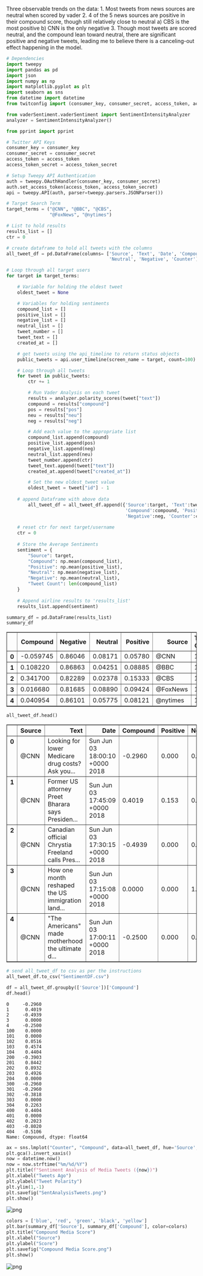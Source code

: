 
Three observable trends on the data:
    1. Most tweets from news sources are neutral when scored by vader
    2. 4 of the 5 news sources are positive in their compound score, though still relatively close to neutral
        a) CBS is the most positive
        b) CNN is the only negative
    3. Though most tweets are scored neutral, and the compound lean toward neutral, there are significant positive and negative tweets, leading me to believe there is a canceling-out effect happening in the model.


```python
# Dependencies
import tweepy
import pandas as pd
import json
import numpy as np
import matplotlib.pyplot as plt
import seaborn as sns
from datetime import datetime
from twitconfig import (consumer_key, consumer_secret, access_token, access_token_secret)

from vaderSentiment.vaderSentiment import SentimentIntensityAnalyzer
analyzer = SentimentIntensityAnalyzer()

from pprint import pprint
```


```python
# Twitter API Keys
consumer_key = consumer_key
consumer_secret = consumer_secret
access_token = access_token
access_token_secret = access_token_secret
```


```python
# Setup Tweepy API Authentication
auth = tweepy.OAuthHandler(consumer_key, consumer_secret)
auth.set_access_token(access_token, access_token_secret)
api = tweepy.API(auth, parser=tweepy.parsers.JSONParser())
```


```python
# Target Search Term
target_terms = ("@CNN", "@BBC", "@CBS",
                "@FoxNews", "@nytimes")
```


```python
# List to hold results
results_list = []
ctr = 0

# create dataframe to hold all tweets with the columns
all_tweet_df = pd.DataFrame(columns= ['Source', 'Text', 'Date', 'Compound', 'Positive', 
                                      'Neutral', 'Negative', 'Counter'])

# Loop through all target users
for target in target_terms:

    # Variable for holding the oldest tweet
    oldest_tweet = None

    # Variables for holding sentiments
    compound_list = []
    positive_list = []
    negative_list = []
    neutral_list = []
    tweet_number = []
    tweet_text = []
    created_at = []

    # get tweets using the api_timeline to return status objects
    public_tweets = api.user_timeline(screen_name = target, count=100)

    # Loop through all tweets
    for tweet in public_tweets:
        ctr += 1

        # Run Vader Analysis on each tweet
        results = analyzer.polarity_scores(tweet["text"])
        compound = results["compound"]
        pos = results["pos"]
        neu = results["neu"]
        neg = results["neg"]

        # Add each value to the appropriate list
        compound_list.append(compound)
        positive_list.append(pos)
        negative_list.append(neg)
        neutral_list.append(neu)
        tweet_number.append(ctr)
        tweet_text.append(tweet["text"])
        created_at.append(tweet["created_at"])

        # Set the new oldest_tweet value
        oldest_tweet = tweet["id"] - 1
    
    # append Dataframe with above data 
        all_tweet_df = all_tweet_df.append({'Source':target, 'Text':tweet['text'], 'Date':tweet['created_at'], 
                                            'Compound':compound, 'Positive':pos, 'Neutral':neu, 
                                            'Negative':neg, 'Counter':ctr}, ignore_index=True)
        
    # reset ctr for next target/username
    ctr = 0
    
    # Store the Average Sentiments
    sentiment = {
        "Source": target,
        "Compound": np.mean(compound_list),
        "Positive": np.mean(positive_list),
        "Neutral": np.mean(negative_list),
        "Negative": np.mean(neutral_list),
        "Tweet Count": len(compound_list)
    }
    
    # Append airline results to 'results_list'
    results_list.append(sentiment)
```


```python
summary_df = pd.DataFrame(results_list)
summary_df
```




<div>
<style>
    .dataframe thead tr:only-child th {
        text-align: right;
    }

    .dataframe thead th {
        text-align: left;
    }

    .dataframe tbody tr th {
        vertical-align: top;
    }
</style>
<table border="1" class="dataframe">
  <thead>
    <tr style="text-align: right;">
      <th></th>
      <th>Compound</th>
      <th>Negative</th>
      <th>Neutral</th>
      <th>Positive</th>
      <th>Source</th>
      <th>Tweet Count</th>
    </tr>
  </thead>
  <tbody>
    <tr>
      <th>0</th>
      <td>-0.059745</td>
      <td>0.86046</td>
      <td>0.08171</td>
      <td>0.05780</td>
      <td>@CNN</td>
      <td>100</td>
    </tr>
    <tr>
      <th>1</th>
      <td>0.108220</td>
      <td>0.86863</td>
      <td>0.04251</td>
      <td>0.08885</td>
      <td>@BBC</td>
      <td>100</td>
    </tr>
    <tr>
      <th>2</th>
      <td>0.341700</td>
      <td>0.82289</td>
      <td>0.02378</td>
      <td>0.15333</td>
      <td>@CBS</td>
      <td>100</td>
    </tr>
    <tr>
      <th>3</th>
      <td>0.016680</td>
      <td>0.81685</td>
      <td>0.08890</td>
      <td>0.09424</td>
      <td>@FoxNews</td>
      <td>100</td>
    </tr>
    <tr>
      <th>4</th>
      <td>0.040954</td>
      <td>0.86101</td>
      <td>0.05775</td>
      <td>0.08121</td>
      <td>@nytimes</td>
      <td>100</td>
    </tr>
  </tbody>
</table>
</div>




```python
all_tweet_df.head()
```




<div>
<style>
    .dataframe thead tr:only-child th {
        text-align: right;
    }

    .dataframe thead th {
        text-align: left;
    }

    .dataframe tbody tr th {
        vertical-align: top;
    }
</style>
<table border="1" class="dataframe">
  <thead>
    <tr style="text-align: right;">
      <th></th>
      <th>Source</th>
      <th>Text</th>
      <th>Date</th>
      <th>Compound</th>
      <th>Positive</th>
      <th>Neutral</th>
      <th>Negative</th>
      <th>Counter</th>
    </tr>
  </thead>
  <tbody>
    <tr>
      <th>0</th>
      <td>@CNN</td>
      <td>Looking for lower Medicare drug costs? Ask you...</td>
      <td>Sun Jun 03 18:00:10 +0000 2018</td>
      <td>-0.2960</td>
      <td>0.000</td>
      <td>0.864</td>
      <td>0.136</td>
      <td>1</td>
    </tr>
    <tr>
      <th>1</th>
      <td>@CNN</td>
      <td>Former US attorney Preet Bharara says Presiden...</td>
      <td>Sun Jun 03 17:45:09 +0000 2018</td>
      <td>0.4019</td>
      <td>0.153</td>
      <td>0.847</td>
      <td>0.000</td>
      <td>2</td>
    </tr>
    <tr>
      <th>2</th>
      <td>@CNN</td>
      <td>Canadian official Chrystia Freeland calls Pres...</td>
      <td>Sun Jun 03 17:30:15 +0000 2018</td>
      <td>-0.4939</td>
      <td>0.000</td>
      <td>0.758</td>
      <td>0.242</td>
      <td>3</td>
    </tr>
    <tr>
      <th>3</th>
      <td>@CNN</td>
      <td>How one month reshaped the US immigration land...</td>
      <td>Sun Jun 03 17:15:08 +0000 2018</td>
      <td>0.0000</td>
      <td>0.000</td>
      <td>1.000</td>
      <td>0.000</td>
      <td>4</td>
    </tr>
    <tr>
      <th>4</th>
      <td>@CNN</td>
      <td>"The Americans" made motherhood the ultimate d...</td>
      <td>Sun Jun 03 17:00:11 +0000 2018</td>
      <td>-0.2500</td>
      <td>0.000</td>
      <td>0.833</td>
      <td>0.167</td>
      <td>5</td>
    </tr>
  </tbody>
</table>
</div>




```python
# send all_tweet_df to csv as per the instructions
all_tweet_df.to_csv("SentimentDF.csv")
```


```python
df = all_tweet_df.groupby(['Source'])['Compound']
df.head()
```




    0     -0.2960
    1      0.4019
    2     -0.4939
    3      0.0000
    4     -0.2500
    100    0.0000
    101    0.0000
    102    0.0516
    103    0.4574
    104    0.4404
    200   -0.3903
    201    0.8442
    202    0.8932
    203    0.4926
    204    0.0000
    300   -0.2960
    301   -0.2960
    302   -0.3818
    303    0.0000
    304    0.2263
    400    0.4404
    401    0.0000
    402    0.2023
    403   -0.8020
    404   -0.5106
    Name: Compound, dtype: float64




```python
ax = sns.lmplot("Counter", "Compound", data=all_tweet_df, hue='Source', fit_reg=False, size=8,aspect=1.3, legend_out=True)
plt.gca().invert_xaxis()
now = datetime.now()
now = now.strftime("%m/%d/%Y")
plt.title(f"Sentiment Analysis of Media Tweets ({now})")
plt.xlabel("Tweets Ago")
plt.ylabel("Tweet Polarity")
plt.ylim(1,-1)
plt.savefig("SentAnalysisTweets.png")
plt.show()

```


![png](output_10_0.png)



```python
colors = ['blue', 'red', 'green', 'black', 'yellow']
plt.bar(summary_df['Source'], summary_df['Compound'], color=colors)
plt.title("Compound Media Score")
plt.xlabel("Source")
plt.ylabel("Score")
plt.savefig("Compound Media Score.png")
plt.show()
```


![png](output_11_0.png)

